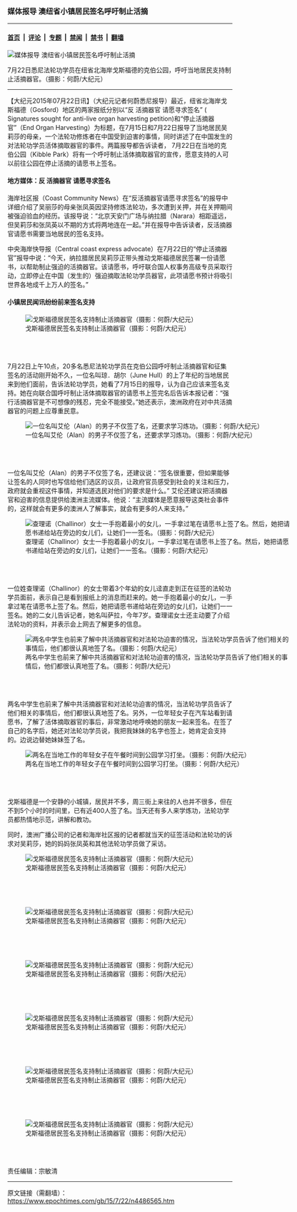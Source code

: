 ### 媒体报导 澳纽省小镇居民签名呼吁制止活摘

---

#### [首页](../../../..?n4486565) &nbsp;|&nbsp; [评论](../../../../../epoch-comment?n4486565) &nbsp;|&nbsp; [专题](../../../../../epoch-special?n4486565) &nbsp;|&nbsp; [禁闻](../../../../../epoch-news?n4486565) &nbsp;|&nbsp; [禁书](../../../../../books?n4486565) &nbsp;|&nbsp; [翻墙](https://github.com/gfw-breaker/nogfw/blob/master/README.md?n4486565)


<div><img alt="媒体报导 澳纽省小镇居民签名呼吁制止活摘" class="attachment-djy_600_400 size-djy_600_400 wp-post-image" src="https://i.epochtimes.com/assets/uploads/2015/07/1507221019362366-600x400.jpg"/>
<div class="caption">
 <p>
  7月22日悉尼法轮功学员在纽省北海岸戈斯福德的克伯公园，呼吁当地居民支持制止活摘器官。（摄影：何蔚/大纪元）
 </p>
</div></div><hr/><div class="post_content" id="artbody" itemprop="articleBody">
 <!-- article content begin -->
 <p>
  【大纪元2015年07月22日讯】（大纪元记者何蔚悉尼报导）最近，纽省北海岸戈斯福德（Gosford）地区的两家报纸分别以“反
  <ok href="https://www.epochtimes.com/gb/tag/%E6%B4%BB%E6%91%98%E5%99%A8%E5%AE%98.html">
   活摘器官
  </ok>
  请愿寻求签名” ( Signatures sought for anti-live organ harvesting petition)和“停止活摘器官”（End Organ Harvesting）为标题，在7月15日和7月22日报导了当地居民吴莉莎的母亲，一个法轮功修炼者在中国受到迫害的事情，同时讲述了在中国发生的对法轮功学员活体摘取器官的事件。两篇报导都告诉读者， 7月22日在当地的克伯公园（Kibble Park）将有一个呼吁制止活体摘取器官的宣传，愿意支持的人可以前往公园在停止活摘的请愿书上签名。
 </p>
 <p>
  <h4>
   地方媒体：反
   <ok href="https://www.epochtimes.com/gb/tag/%E6%B4%BB%E6%91%98%E5%99%A8%E5%AE%98.html">
    活摘器官
   </ok>
   请愿寻求签名
  </h4>
  <p>
   海岸社区报（Coast Community News）在“反活摘器官请愿寻求签名”的报导中详细介绍了吴丽莎的母亲张凤英因坚持修炼法轮功，多次遭到关押，并在关押期间被强迫验血的经历。该报导说：“北京天安门广场与纳拉腊（Narara）相距遥远，但吴莉莎和张凤英以不期的方式将两地连在一起。”并在报导中告诉读者，反活摘器官请愿书需要当地居民的签名支持。
  </p>
  <p>
   中央海岸快导报（Central coast express advocate）在7月22日的“停止活摘器官”报导中说：“今天，纳拉腊居民吴莉莎正带头推动戈斯福德居民签署一份请愿书，以帮助制止强迫的活摘器官。该请愿书，呼吁联合国人权事务高级专员采取行动，立即停止在中国（发生的）强迫摘取法轮功学员器官，此项请愿书预计将吸引世界各地成千上万人的签名。”
  </p>
  <p>
   <h4>
    小镇居民闻讯纷纷前来签名支持
   </h4>
   <p>
    <figure aria-describedby="caption-attachment-5889459" class="wp-caption aligncenter" id="attachment_5889459" style="width: 600px">
     <ok href=" https://i.epochtimes.com/assets/uploads/2015/07/1507221029402366-600x589.jpg" rel="noreferrer noopener" target="_blank">
      <img alt="戈斯福德居民签名支持制止活摘器官（摄影：何蔚/大纪元）" class="size-large wp-image-5889459" src="https://i.epochtimes.com/assets/uploads/2015/07/1507221029402366-600x589.jpg" title="戈斯福德居民签名支持制止活摘器官（摄影：何蔚/大纪元）"/>
     </ok>
     <br/><figcaption class="wp-caption-text" id="caption-attachment-5889459">
      戈斯福德居民签名支持制止活摘器官（摄影：何蔚/大纪元）
     </figcaption><br/>
    </figure><br/>
    <br/>
    7月22日上午10点，20多名悉尼法轮功学员在克伯公园呼吁制止活摘器官和征集签名的活动刚开始不久，一位名叫琼．胡尔（June Hull）的上了年纪的当地居民来到他们面前，告诉法轮功学员，她看了7月15日的报导，认为自己应该来签名支持。她在向联合国呼吁制止活体摘取器官的请愿书上签完名后告诉本报记者：“强行活摘器官是不可想像的残忍，完全不能接受。”她还表示，澳洲政府在对中共活摘器官的问题上应尊重民意。
    <br/>
    <figure aria-describedby="caption-attachment-5889477" class="wp-caption aligncenter" id="attachment_5889477" style="width: 600px">
     <ok href=" https://i.epochtimes.com/assets/uploads/2015/07/1507221041122366-600x494.jpg" rel="noreferrer noopener" target="_blank">
      <img alt="一位名叫艾伦（Alan）的男子不仅签了名，还要求学习炼功。（摄影：何蔚/大纪元）" class="size-large wp-image-5889477" src="https://i.epochtimes.com/assets/uploads/2015/07/1507221041122366-600x494.jpg" title="一位名叫艾伦（Alan）的男子不仅签了名，还要求学习炼功。（摄影：何蔚/大纪元）"/>
     </ok>
     <br/><figcaption class="wp-caption-text" id="caption-attachment-5889477">
      一位名叫艾伦（Alan）的男子不仅签了名，还要求学习炼功。（摄影：何蔚/大纪元）
     </figcaption><br/>
    </figure><br/>
    <br/>
    一位名叫艾伦（Alan）的男子不仅签了名，还建议说：“签名很重要，但如果能够让签名的人同时也写信给他们选区的议员，让政府官员感受到社会的关注和压力，政府就会重视这件事情，并知道选民对他们的要求是什么。” 艾伦还建议把活摘器官和迫害的信息提供给澳洲主流媒体。他说：“主流媒体是愿意报导这类社会事件的，这样就会有更多的澳洲人了解事实，就会有更多的人来支持。”
    <br/>
    <figure aria-describedby="caption-attachment-5889491" class="wp-caption aligncenter" id="attachment_5889491" style="width: 600px">
     <ok href=" https://i.epochtimes.com/assets/uploads/2015/07/1507221036562366-600x433.jpg" rel="noreferrer noopener" target="_blank">
      <img alt="查理诺（Challinor）女士一手抱着最小的女儿，一手拿过笔在请愿书上签了名。然后，她把请愿书递给站在旁边的女儿们，让她们一一签名。（摄影：何蔚/大纪元）" class="size-large wp-image-5889491" src="https://i.epochtimes.com/assets/uploads/2015/07/1507221036562366-600x433.jpg" title="查理诺（Challinor）女士一手抱着最小的女儿，一手拿过笔在请愿书上签了名。然后，她把请愿书递给站在旁边的女儿们，让她们一一签名。（摄影：何蔚/大纪元）"/>
     </ok>
     <br/><figcaption class="wp-caption-text" id="caption-attachment-5889491">
      查理诺（Challinor）女士一手抱着最小的女儿，一手拿过笔在请愿书上签了名。然后，她把请愿书递给站在旁边的女儿们，让她们一一签名。（摄影：何蔚/大纪元）
     </figcaption><br/>
    </figure><br/>
    <br/>
    一位姓查理诺（Challinor）的女士带着3个年幼的女儿迳直走到正在征签的法轮功学员面前，表示自己是看到报纸上的消息而赶来的。她一手抱着最小的女儿，一手拿过笔在请愿书上签了名。然后，她把请愿书递给站在旁边的女儿们，让她们一一签名。她的二女儿告诉记者，她名叫萨拉，今年7岁。查理诺女士还主动要了介绍法轮功的资料，并表示会上网去了解更多的信息。
    <br/>
    <figure aria-describedby="caption-attachment-5889506" class="wp-caption aligncenter" id="attachment_5889506" style="width: 600px">
     <ok href=" https://i.epochtimes.com/assets/uploads/2015/07/1507221039252366-600x456.jpg" rel="noreferrer noopener" target="_blank">
      <img alt="两名中学生也前来了解中共活摘器官和对法轮功迫害的情况，当法轮功学员告诉了他们相关的事情后，他们都很认真地签了名。（摄影：何蔚/大纪元）" class="size-large wp-image-5889506" src="https://i.epochtimes.com/assets/uploads/2015/07/1507221039252366-600x456.jpg" title="两名中学生也前来了解中共活摘器官和对法轮功迫害的情况，当法轮功学员告诉了他们相关的事情后，他们都很认真地签了名。（摄影：何蔚/大纪元）"/>
     </ok>
     <br/><figcaption class="wp-caption-text" id="caption-attachment-5889506">
      两名中学生也前来了解中共活摘器官和对法轮功迫害的情况，当法轮功学员告诉了他们相关的事情后，他们都很认真地签了名。（摄影：何蔚/大纪元）
     </figcaption><br/>
    </figure><br/>
    <br/>
    两名中学生也前来了解中共活摘器官和对法轮功迫害的情况，当法轮功学员告诉了他们相关的事情后，他们都很认真地签了名。另外，一位年轻女子在汽车站看到请愿书，了解了活体摘取器官的事后，非常激动地呼唤她的朋友一起来签名。在签了自己的名字后，她还对法轮功学员说，我把我妹妹的名字也签上，她肯定会支持的。边说边替她妹妹签了名。
    <br/>
    <figure aria-describedby="caption-attachment-5889517" class="wp-caption aligncenter" id="attachment_5889517" style="width: 600px">
     <ok href=" https://i.epochtimes.com/assets/uploads/2015/07/1507221044292366-600x323.jpg" rel="noreferrer noopener" target="_blank">
      <img alt="两名在当地工作的年轻女子在午餐时间到公园学习打坐。（摄影：何蔚/大纪元）" class="size-large wp-image-5889517" src="https://i.epochtimes.com/assets/uploads/2015/07/1507221044292366-600x323.jpg" title="两名在当地工作的年轻女子在午餐时间到公园学习打坐。（摄影：何蔚/大纪元）"/>
     </ok>
     <br/><figcaption class="wp-caption-text" id="caption-attachment-5889517">
      两名在当地工作的年轻女子在午餐时间到公园学习打坐。（摄影：何蔚/大纪元）
     </figcaption><br/>
    </figure><br/>
    <br/>
    戈斯福德是一个安静的小城镇，居民并不多，周三街上来往的人也并不很多，但在不到5个小时的时间里，已有近400人签了名。当天还有多人来学炼功，法轮功学员都热情地示范，讲解和教功。
   </p>
   <p>
    同时，澳洲广播公司的记者和海岸社区报的记者都就当天的征签活动和法轮功的诉求对吴莉莎，她的妈妈张凤英和其他法轮功学员做了采访。
    <br/>
    <figure aria-describedby="caption-attachment-5889527" class="wp-caption aligncenter" id="attachment_5889527" style="width: 600px">
     <ok href=" https://i.epochtimes.com/assets/uploads/2015/07/1507221055182366-600x412.jpg" rel="noreferrer noopener" target="_blank">
      <img alt="戈斯福德居民签名支持制止活摘器官（摄影：何蔚/大纪元）" class="size-large wp-image-5889527" src="https://i.epochtimes.com/assets/uploads/2015/07/1507221055182366-600x412.jpg" title="戈斯福德居民签名支持制止活摘器官（摄影：何蔚/大纪元）"/>
     </ok>
     <br/><figcaption class="wp-caption-text" id="caption-attachment-5889527">
      戈斯福德居民签名支持制止活摘器官（摄影：何蔚/大纪元）
     </figcaption><br/>
    </figure><br/>
    <br/>
    <figure aria-describedby="caption-attachment-5889538" class="wp-caption aligncenter" id="attachment_5889538" style="width: 600px">
     <ok href=" https://i.epochtimes.com/assets/uploads/2015/07/1507221034052366-600x507.jpg" rel="noreferrer noopener" target="_blank">
      <img alt="戈斯福德居民签名支持制止活摘器官（摄影：何蔚/大纪元）" class="size-large wp-image-5889538" src="https://i.epochtimes.com/assets/uploads/2015/07/1507221034052366-600x507.jpg" title="戈斯福德居民签名支持制止活摘器官（摄影：何蔚/大纪元）"/>
     </ok>
     <br/><figcaption class="wp-caption-text" id="caption-attachment-5889538">
      戈斯福德居民签名支持制止活摘器官（摄影：何蔚/大纪元）
     </figcaption><br/>
    </figure><br/>
    <br/>
    <figure aria-describedby="caption-attachment-5889551" class="wp-caption aligncenter" id="attachment_5889551" style="width: 600px">
     <ok href=" https://i.epochtimes.com/assets/uploads/2015/07/1507221035112366-600x437.jpg" rel="noreferrer noopener" target="_blank">
      <img alt="戈斯福德居民签名支持制止活摘器官（摄影：何蔚/大纪元）" class="size-large wp-image-5889551" src="https://i.epochtimes.com/assets/uploads/2015/07/1507221035112366-600x437.jpg" title="戈斯福德居民签名支持制止活摘器官（摄影：何蔚/大纪元）"/>
     </ok>
     <br/><figcaption class="wp-caption-text" id="caption-attachment-5889551">
      戈斯福德居民签名支持制止活摘器官（摄影：何蔚/大纪元）
     </figcaption><br/>
    </figure><br/>
    <br/>
    <figure aria-describedby="caption-attachment-5889559" class="wp-caption aligncenter" id="attachment_5889559" style="width: 600px">
     <ok href=" https://i.epochtimes.com/assets/uploads/2015/07/1507221032312366-600x410.jpg" rel="noreferrer noopener" target="_blank">
      <img alt="戈斯福德居民签名支持制止活摘器官（摄影：何蔚/大纪元）" class="size-large wp-image-5889559" src="https://i.epochtimes.com/assets/uploads/2015/07/1507221032312366-600x410.jpg" title="戈斯福德居民签名支持制止活摘器官（摄影：何蔚/大纪元）"/>
     </ok>
     <br/><figcaption class="wp-caption-text" id="caption-attachment-5889559">
      戈斯福德居民签名支持制止活摘器官（摄影：何蔚/大纪元）
     </figcaption><br/>
    </figure><br/>
    <br/>
    <figure aria-describedby="caption-attachment-5889572" class="wp-caption aligncenter" id="attachment_5889572" style="width: 600px">
     <ok href=" https://i.epochtimes.com/assets/uploads/2015/07/1507221030552366-600x529.jpg" rel="noreferrer noopener" target="_blank">
      <img alt="戈斯福德居民签名支持制止活摘器官（摄影：何蔚/大纪元）" class="size-large wp-image-5889572" src="https://i.epochtimes.com/assets/uploads/2015/07/1507221030552366-600x529.jpg" title="戈斯福德居民签名支持制止活摘器官（摄影：何蔚/大纪元）"/>
     </ok>
     <br/><figcaption class="wp-caption-text" id="caption-attachment-5889572">
      戈斯福德居民签名支持制止活摘器官（摄影：何蔚/大纪元）
     </figcaption><br/>
    </figure><br/>
    <br/>
    <figure aria-describedby="caption-attachment-5889584" class="wp-caption aligncenter" id="attachment_5889584" style="width: 600px">
     <ok href=" https://i.epochtimes.com/assets/uploads/2015/07/1507221027222366-600x477.jpg" rel="noreferrer noopener" target="_blank">
      <img alt="戈斯福德居民签名支持制止活摘器官（摄影：何蔚/大纪元）" class="size-large wp-image-5889584" src="https://i.epochtimes.com/assets/uploads/2015/07/1507221027222366-600x477.jpg" title="戈斯福德居民签名支持制止活摘器官（摄影：何蔚/大纪元）"/>
     </ok>
     <br/><figcaption class="wp-caption-text" id="caption-attachment-5889584">
      戈斯福德居民签名支持制止活摘器官（摄影：何蔚/大纪元）
     </figcaption><br/>
    </figure><br/>
    <br/>
    责任编辑：宗敏清
   </p>
   <!-- article content end -->
   <div id="below_article_ad">
   </div>
  </p>
 </p>
</div>


---

原文链接（需翻墙）：https://www.epochtimes.com/gb/15/7/22/n4486565.htm
